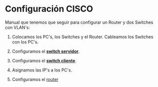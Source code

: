 # Configuración CISCO

Manual que tenemos que seguir para configurar un Router y dos Switches con VLAN's:

1. Colocamos los PC's, los Switches y el Router. Cableamos los Switches con los PC's.

2. Configuramos el **[switch servidor](servidor.md)**.

3. Configuramos el **[switch cliente](cliente.md)**.

4. Asignamos las IP's a los PC's.

5. Configuramos el [router](router.md)
